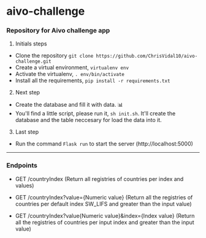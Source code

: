 # aivo-challenge
### Repository for Aivo challenge app

1. Initials steps
- Clone the repository `git clone https://github.com/ChrisVidal10/aivo-challenge.git`
- Create a virtual environment, `virtualenv env`
- Activate the virtualenv, `. env/bin/activate`
- Install all the requirements, `pip install -r requirements.txt`
2. Next step
- Create the database and fill it with data. 📊 
- You'll find a little script, please run it, `sh init.sh`. It'll create the database and the table neccesary for load the data into it.
3. Last step
- Run the command `Flask run` to start the server (http://localhost:5000)
---

### Endpoints

- GET /countryIndex (Return all registries of countries per index and values)

- GET /countryIndex?value={Numeric value} (Return all the registries of countries per default index SW_LIFS and greater than the input value)

- GET /countryIndex?value{Numeric value}&index={Index value} (Return all the registries of countries per input index and greater than the input value)